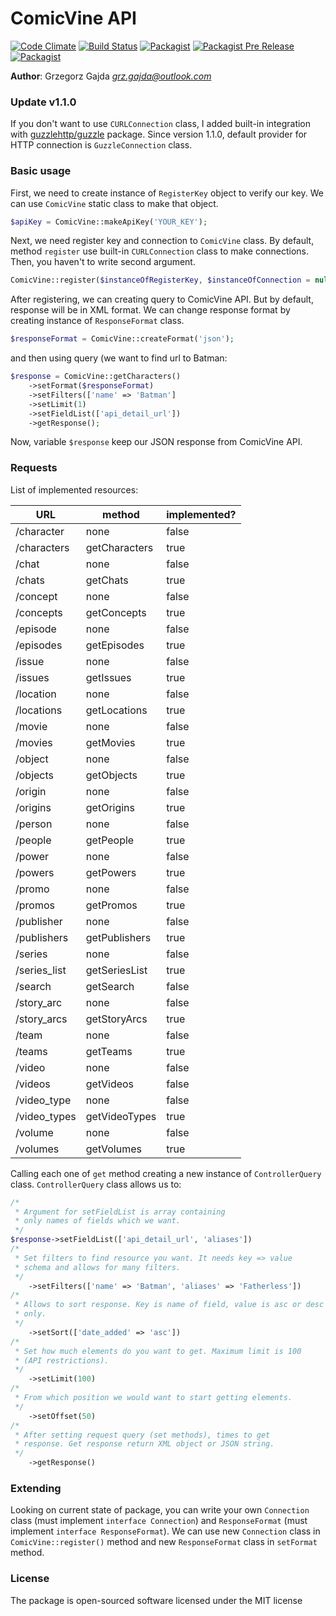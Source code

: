# ComicVine API

[![Code Climate](https://codeclimate.com/github/grz-gajda/comicvine-api/badges/gpa.svg)](https://codeclimate.com/github/grz-gajda/comicvine-api)
[![Build Status](https://travis-ci.org/grz-gajda/comicvine-api.svg)](https://travis-ci.org/grz-gajda/comicvine-api)
[![Packagist](https://img.shields.io/packagist/v/grzgajda/comicvine-api.svg)](https://packagist.org/packages/grzgajda/comicvine-api)
[![Packagist Pre Release](https://img.shields.io/packagist/vpre/grzgajda/comicvine-api.svg)]([![Packagist](https://img.shields.io/packagist/v/grzgajda/comicvine-api.svg)](https://packagist.org/packages/grzgajda/comicvine-api))
[![Packagist](https://img.shields.io/packagist/l/grzgajda/comicvine-api.svg)](https://opensource.org/licenses/MIT)

__Author__: Grzegorz Gajda _<grz.gajda@outlook.com>_

### Update v1.1.0

If you don't want to use `CURLConnection` class, I added built-in integration with [guzzlehttp/guzzle](https://github.com/guzzle/guzzle) package. Since version 1.1.0, default provider for HTTP connection is `GuzzleConnection` class.

### Basic usage

First, we need to create instance of `RegisterKey` object to verify our key. We can use `ComicVine` static class to make that object.

```php
$apiKey = ComicVine::makeApiKey('YOUR_KEY');
```

Next, we need register key and connection to `ComicVine` class. By default, method `register` use built-in `CURLConnection` class to make connections. Then, you haven't to write second argument.

```php
ComicVine::register($instanceOfRegisterKey, $instanceOfConnection = null)
```

After registering, we can creating query to ComicVine API. But by default, response will be in XML format. We can change response format by creating instance of `ResponseFormat` class.

```php
$responseFormat = ComicVine::createFormat('json');
```

and then using query (we want to find url to Batman:

```php
$response = ComicVine::getCharacters()
    ->setFormat($responseFormat)
    ->setFilters(['name' => 'Batman']
    ->setLimit(1)
    ->setFieldList(['api_detail_url'])
    ->getResponse();
```

Now, variable `$response` keep our JSON response from ComicVine API.

### Requests

List of implemented resources:

| URL          | method        | implemented? |
|--------------|---------------|--------------|
| /character   | none          | false        |
| /characters  | getCharacters | true         |
| /chat        | none          | false        |
| /chats       | getChats      | true         |
| /concept     | none          | false        |
| /concepts    | getConcepts   | true         |
| /episode     | none          | false        |
| /episodes    | getEpisodes   | true         |
| /issue       | none          | false        |
| /issues      | getIssues     | true         |
| /location    | none          | false        |
| /locations   | getLocations  | true         |
| /movie       | none          | false        |
| /movies      | getMovies     | true         |
| /object      | none          | false        |
| /objects     | getObjects    | true         |
| /origin      | none          | false        |
| /origins     | getOrigins    | true         |
| /person      | none          | false        |
| /people      | getPeople     | true         |
| /power       | none          | false        |
| /powers      | getPowers     | true         |
| /promo       | none          | false        |
| /promos      | getPromos     | true         |
| /publisher   | none          | false        |
| /publishers  | getPublishers | true         |
| /series      | none          | false        |
| /series_list | getSeriesList | true         |
| /search      | getSearch     | false        |
| /story_arc   | none          | false        |
| /story_arcs  | getStoryArcs  | true         |
| /team        | none          | false        |
| /teams       | getTeams      | true         |
| /video       | none          | false        |
| /videos      | getVideos     | false        |
| /video_type  | none          | false        |
| /video_types | getVideoTypes | true         |
| /volume      | none          | false        |
| /volumes     | getVolumes    | true         |

Calling each one of `get` method creating a new instance of `ControllerQuery` class. `ControllerQuery` class allows us to:

```php
/*
 * Argument for setFieldList is array containing
 * only names of fields which we want.
 */
$response->setFieldList(['api_detail_url', 'aliases'])
/*
 * Set filters to find resource you want. It needs key => value
 * schema and allows for many filters.
 */
    ->setFilters(['name' => 'Batman', 'aliases' => 'Fatherless'])
/*
 * Allows to sort response. Key is name of field, value is asc or desc
 * only.
 */
    ->setSort(['date_added' => 'asc'])
/*
 * Set how much elements do you want to get. Maximum limit is 100
 * (API restrictions).
 */
    ->setLimit(100)
/*
 * From which position we would want to start getting elements.
 */
    ->setOffset(50)
/*
 * After setting request query (set methods), times to get
 * response. Get response return XML object or JSON string.
 */
    ->getResponse() 
```

### Extending

Looking on current state of package, you can write your own `Connection` class (must implement `interface Connection`) and `ResponseFormat` (must implement `interface ResponseFormat`). We can use new `Connection` class in `ComicVine::register()` method and new `ResponseFormat` class in `setFormat` method.

### License

The package is open-sourced software licensed under the MIT license
